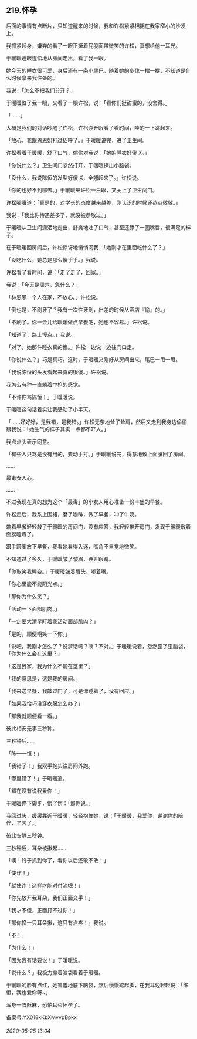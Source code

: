 ## 219.怀孕
后面的事情有点断片，只知道醒来的时候，我和许松紧紧相拥在我家窄小的沙发上。


我抓紧起身，嫌弃的看了一眼正撅着屁股面带微笑的许松，真想给他一耳光。


于暖暖睡眼惺忪地从房间走出，看了我一眼。


她今天的睡衣很可爱，身后还有一条小尾巴，随着她的步伐一摆一摆，不知道是什么时候拿来我住处的。


我说：「怎么不把我们分开？」


于暖暖瞥了我一眼，又看了一眼许松，说：「看你们挺甜蜜的，没舍得。」


「……」


大概是我们的对话吵醒了许松，许松睁开眼看了看时间，哇的一下跳起来。


「放心，我跟恩恩姐打过招呼了。」于暖暖说完，进了卫生间。


许松看着于暖暖，舒了口气，偷偷对我说：「她的睡衣好傻 X。」


「你说什么？」卫生间门忽然打开，于暖暖探出小脑袋。


「没什么，我说陈恒的发型好傻 X，全翘起来了。」许松说。


「你的也好不到哪去。」于暖暖甩许松一白眼，又关上了卫生间门。


许松嘟囔道：「真是的，对学长的态度越来越差，刚认识的时候还恭恭敬敬。」


我说：「我比你待遇差多了，就没被恭敬过。」


于暖暖从卫生间潇洒地走出，舒爽地吐了口气，甚至还舔了一圈嘴唇，很满足的样子。


在于暖暖回房间后，许松惊讶地悄悄问我：「她刚才在里面吃什么了？」


「没吃什么，她总是那么傻乎乎。」我说。


许松看了看时间，说：「走了走了，回家。」


我说：「今天是周六，急什么？」


「林恩恩一个人在家，不放心。」许松说。


「倒也是，不刷牙了？我有一次性牙刷，出差的时候从酒店『偷』的。」


「不刷了。你一会儿给暖暖做点早餐吧，她也不容易。」许松说。


「知道了，路上慢点。」我说。


「对了，她那件睡衣真的傻。」许松一边说一边往门口走。


「你说什么？」巧是真巧。这时，于暖暖又刚好从房间出来，尾巴一甩一甩。


「我说陈恒的头发看起来真的很傻。」许松说。


我怎么有种一直躺着中枪的感觉。


「不许你骂陈恒！」于暖暖说。


于暖暖这句话着实让我感动了小半天。


「……好好好，是我错，是我错。」许松无奈地耸了耸肩，然后又走到我身边偷偷跟我说：「她生气的样子其实一点都不吓人。」


我点点头表示同意。


「有些人只骂是没有用的，要动手打。」于暖暖说完，得意地敷上面膜回了房间。


……


最毒女人心。


……


不过我现在真的想为这个「最毒」的小女人用心准备一份丰盛的早餐。


许松走后，我系上围裙，磨了咖啡，做了早餐，冲了牛奶。


端着早餐轻轻敲了于暖暖的房间门，没有应答，我轻轻推开房门，发现于暖暖敷着面膜睡着了。


蹑手蹑脚放下早餐，我看她看得入迷，嘴角不自觉地微笑。


不知道过了多久，于暖暖皱了皱眉，睁开眼睛。


「你取笑我睡姿。」于暖暖皱着眉头，嘟着嘴。


「你心里能不能阳光点。」


「那你为什么笑？」


「活动一下面部肌肉。」


「一定要大清早盯着我活动面部肌肉？」


「是的，顺便嘲笑一下你。」


「说吧，我刚才怎么了？说梦话吗？咦？不对。」于暖暖说着，忽然歪了歪脑袋，「你为什么会在这里？」


「这是我家，我为什么不能在这里？」


「我的意思是，这是我的房间。」


「我来送早餐，我敲过门了，可是你睡着了，没有回应。」


「如果我恰巧没穿衣服怎么办？」


「那我就顺便看一看。」


彼此相安无事三秒钟。


三秒钟后……


「陈——恒！」


「我错了！」我双手抱头往房间外跑。


「哪里错了！」于暖暖追。


「错在没有说我爱你！」


于暖暖停下脚步，愣了愣：「那你说。」


我回过头，缓缓靠近于暖暖，轻轻抱住她，说：「于暖暖，我爱你，谢谢你的陪伴，辛苦了。」


彼此安静三秒钟。


三秒钟后，耳朵被揪起……


「噢！终于抓到你了，看你以后还敢不敢！」


「使诈！」


「就使诈！这样才能对付流氓！」


「你先放开我耳朵，我们正面交手！」


「我才不傻，正面打不过你！」


「那你换一只耳朵揪，这只有点疼！」我说。


「不！」


「为什么！」


「因为我有话要说！」于暖暖说。


「说什么？」我极力撇着脑袋看着于暖暖。


于暖暖的脸有点红，她害羞地底下脑袋，然后慢慢踮起脚，在我耳边轻轻说：「陈恒，我也爱你呀~」


浑身一阵酥麻，恐怕耳朵怀孕了。


备案号:YX018kKbXMvvpBpkx


###### 2020-05-25 13:04
